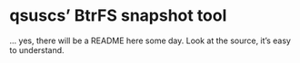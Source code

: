 # qsuscs’ BtrFS snapshot tool
… yes, there will be a README here some day.  Look at the source, it’s easy to
understand.

